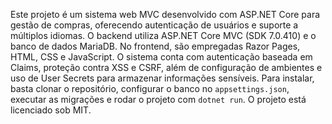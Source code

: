 Este projeto é um sistema web MVC desenvolvido com ASP.NET Core para gestão de compras, oferecendo autenticação de usuários e suporte a múltiplos idiomas. O backend utiliza ASP.NET Core MVC (SDK 7.0.410) e o banco de dados MariaDB. No frontend, são empregadas Razor Pages, HTML, CSS e JavaScript. O sistema conta com autenticação baseada em Claims, proteção contra XSS e CSRF, além de configuração de ambientes e uso de User Secrets para armazenar informações sensíveis. Para instalar, basta clonar o repositório, configurar o banco no `appsettings.json`, executar as migrações e rodar o projeto com `dotnet run`. O projeto está licenciado sob MIT.

